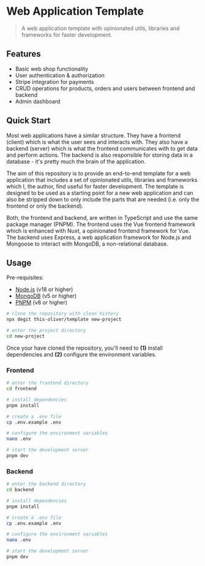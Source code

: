 # Web Application Template

> A web application template with opinionated utils, libraries and frameworks for faster development.

## Features

- Basic web shop functionality
- User authentication & authorization
- Stripe integration for payments
- CRUD operations for products, orders and users between frontend and backend
- Admin dashboard

## Quick Start

Most web applications have a similar structure. They have a frontend (client) which is what the user sees and interacts with. They also have a backend (server) which is what the frontend communicates with to get data and perform actions. The backend is also responsible for storing data in a database - it's pretty much the brain of the application.

The aim of this repository is to provide an end-to-end template for a web application that includes a set of opinionated utils, libraries and frameworks which I, the author, find useful for faster development. The template is designed to be used as a starting point for a new web application and can also be stripped down to only include the parts that are needed (i.e. only the frontend or only the backend).

Both, the frontend and backend, are written in TypeScript and use the same package manager (PNPM). The frontend uses the Vue frontend framework which is enhanced with Nuxt, a opinionated frontend framework for Vue. The backend uses Express, a web application framework for Node.js and Mongoose to interact with MongoDB, a non-relational database.

## Usage

Pre-requisites:

- [Node.js](https://nodejs.org/en/) (v18 or higher)
- [MongoDB](https://www.mongodb.com/) (v5 or higher)
- [PNPM](https://pnpm.io/) (v8 or higher)

```bash
# clone the repository with clean history
npx degit this-oliver/template new-project

# enter the project directory
cd new-project
```

Once your have cloned the repository, you'll need to **(1)** install dependencies and **(2)** configure the environment variables.

### Frontend

```bash
# enter the frontend directory
cd frontend

# install dependencies
pnpm install

# create a .env file
cp .env.example .env

# configure the environment variables
nano .env

# start the development server
pnpm dev
```

### Backend

```bash
# enter the backend directory
cd backend

# install dependencies
pnpm install

# create a .env file
cp .env.example .env

# configure the environment variables
nano .env

# start the development server
pnpm dev
```
